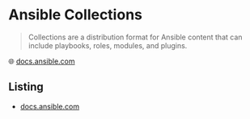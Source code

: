 # Ansible Collections

> Collections are a distribution format for Ansible content that can include playbooks, roles, modules, and plugins.

🌐 [docs.ansible.com](https://docs.ansible.com/ansible/latest/user_guide/collections_using.html)

## Listing

* [docs.ansible.com](https://docs.ansible.com/ansible/latest/collections/index.html)
